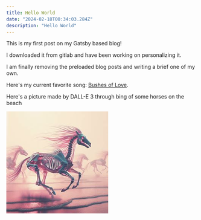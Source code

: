 ```yaml
---
title: Hello World
date: "2024-02-18T00:34:03.284Z"
description: "Hello World"
---
```


This is my first post on my Gatsby based blog! 

I downloaded it from gitlab and have been working on personalizing it.

I am finally removing the preloaded blog posts and writing a brief one of my own. 

Here's my current favorite song:
[Bushes of Love](https://www.youtube.com/watch?v=RySHDUU2juM&list=RDRySHDUU2juM).

Here's a picture made by DALL-E 3 through bing of some horses on the beach

![Pale Horses](./majesticCreatures.png)
